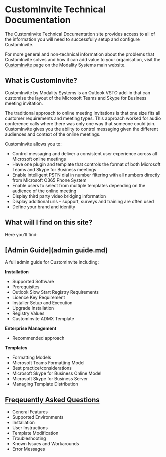 # CustomInvite Technical Documentation

The CustomInvite Technical Documentation site provides access to all of the information you will need to successfully setup and configure CustomInvite. 

For more general and non-technical information about the problems that CustomInvite solves and how it can add value to your organisation, visit the [CustomInvite](https://www.modalitysystems.com/software/custominvite) page on the Modality Systems main website. 

## What is CustomInvite? 

CustomInvite by Modality Systems is an Outlook VSTO add-in that can customise the layout of the Microsoft Teams
and Skype for Business meeting invitation.

The traditional approach to online meeting invitations is that one size fits all customer requirements and meeting
types. This approach worked for audio conference calls where there was only one way that someone could join.
CustomInvite gives you the ability to control messaging given the different audiences and context of the online
meetings.

CustomInvite allows you to:

* Control messaging and deliver a consistent user experience across all Microsoft online meetings
* Have one plugin and template that controls the format of both Microsoft Teams and Skype for Business meetings
* Enable intelligent PSTN dial in number filtering with all numbers directly from Microsoft O365 Phone System
* Enable users to select from multiple templates depending on the audience of the online meeting
* Display third party video bridging information
* Display additional urls – support, surveys and training are often used
* Define your brand and identity

## What will I find on this site? 

Here you'll find: 

## [Admin Guide](admin guide.md)

A full admin guide for CustomInvite including: 

**Installation**
* Supported Software
* Prerequisites
* Outlook Slow Start Registry Requirements
* Licence Key Requirement
* Installer Setup and Execution
* Upgrade Installation 
* Registry Values 
* CustomInvite ADMX Template

**Enterprise Management**
* Recommended approach

**Templates**
* Formatting Models
* Microsoft Teams Formatting Model
* Best practice/considerations
* Microsoft Skype for Business Online Model
* Microsoft Skype for Business Server
* Managing Template Distribution 

## [Freqeuently Asked Questions](faqs.md)
* General Features
* Supported Environments
* Installation
* User Instructions
* Template Modification
* Troubleshooting
* Known Issues and Workarounds
* Error Messages
